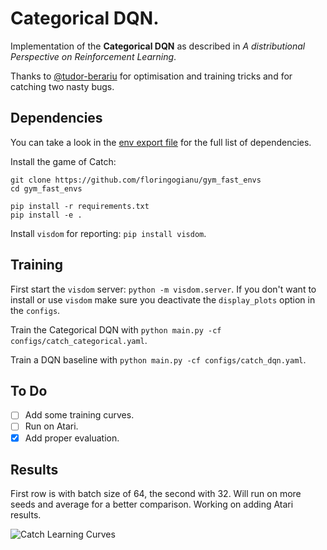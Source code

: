 # Categorical DQN.

Implementation of the **Categorical DQN** as described in *A distributional
Perspective on Reinforcement Learning*.

Thanks to [@tudor-berariu](https://github.com/tudor-berariu) for optimisation
and training tricks and for catching two nasty bugs.

## Dependencies

You can take a look in the [env export file](categorical.yml) for the full
list of dependencies.

Install the game of Catch:
```
git clone https://github.com/floringogianu/gym_fast_envs
cd gym_fast_envs

pip install -r requirements.txt
pip install -e .
```

Install `visdom` for reporting: `pip install visdom`.

## Training

First start the `visdom` server: `python -m visdom.server`. If you don't want to install or use `visdom` make sure you deactivate the `display_plots` option in the `configs`.

Train the Categorical DQN with `python main.py -cf configs/catch_categorical.yaml`.

Train a DQN baseline with `python main.py -cf configs/catch_dqn.yaml`.

## To Do

- [ ] Add some training curves.
- [ ] Run on Atari.
- [x] Add proper evaluation.

## Results

First row is with batch size of 64, the second with 32. Will run on more seeds and average for a better comparison. Working on adding Atari results.

![Catch Learning Curves](img/learning_curves.png)
